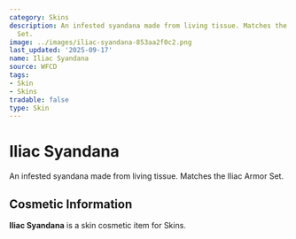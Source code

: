 ```yaml
---
category: Skins
description: An infested syandana made from living tissue. Matches the Iliac Armor
  Set.
image: ../images/iliac-syandana-853aa2f0c2.png
last_updated: '2025-09-17'
name: Iliac Syandana
source: WFCD
tags:
- Skin
- Skins
tradable: false
type: Skin
---
```


# Iliac Syandana

An infested syandana made from living tissue. Matches the Iliac Armor Set.

## Cosmetic Information

**Iliac Syandana** is a skin cosmetic item for Skins.

